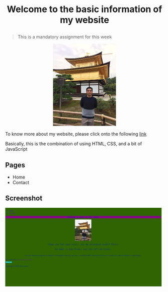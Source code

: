 # <p align="center"> Welcome to the basic information of my website </p>

> This is a mandatory assignment for this week

<p align="center"> <img src=images/bopb.jpeg width= 200 height= 260 /> </p>

To know more about my website, please click onto the following [link](https://yobnaolo.netlify.app/)

<p>Basically, this is the combination of using HTML, CSS, and a bit of JavaScript</p>

## Pages

- Home
- Contact

## Screenshot

![screenshot of my website](images/screenshot-of-web.png)
